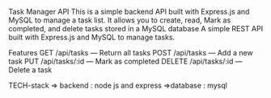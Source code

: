 Task Manager API
This is a simple backend API built with Express.js and MySQL to manage a task list. It allows you to create, read, Mark as completed, and delete tasks stored in a MySQL database A simple REST API built with Express.js and MySQL to manage tasks.

Features
GET /api/tasks — Return all tasks POST /api/tasks — 
Add a new task PUT /api/tasks/:id 
— Mark as completed DELETE /api/tasks/:id 
— Delete a task

TECH-stack
=> backend : node js and express
=>database : mysql

